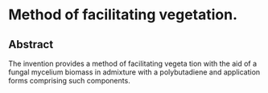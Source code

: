 # Method of facilitating vegetation.

## Abstract
The invention provides a method of facilitating vegeta tion with the aid of a fungal mycelium biomass in admixture with a polybutadiene and application forms comprising such components.